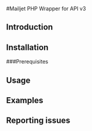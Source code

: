 #Mailjet PHP Wrapper for API v3
## Introduction
## Installation
###Prerequisites
## Usage
## Examples
## Reporting issues
